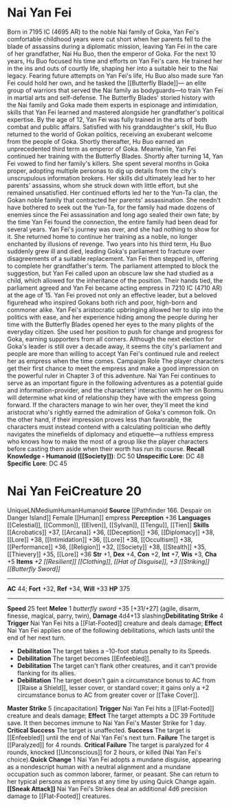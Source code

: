 ﻿---
ac: '44'
alignment: LN
all_resistance: null
burrow_speed: null
charisma: '+5'
climb_speed: null
constitution: '+2'
creature_ability:
- Debilitating Strike
- Master Strike
- Quick Change
- Sneak Attack
creature_family: null
description: "Born in 7195 IC (4695 AR) to the noble Nai family of Goka, Yan Fei's\
  \ comfortable childhood years were cut short when her parents fell to the blade\
  \ of assassins during a diplomatic mission, leaving Yan Fei in the care of her grandfather,\
  \ Nai Hu Buo, then the emperor of Goka.<br/><br/> For the next 10 years, Hu Buo\
  \ focused his time and efforts on Yan Fei's care. He trained her in the ins and\
  \ outs of courtly life, shaping her into a suitable heir to the Nai legacy. Fearing\
  \ future attempts on Yan Fei's life, Hu Buo also made sure Yan Fei could hold her\
  \ own, and he tasked the [[DATABASE/archetype/Butterfly Blade|Butterfly Blades]]\
  \ \u2014 an elite group of warriors that served the Nai family as bodyguards\u2014\
  to train Yan Fei in martial arts and self-defense. The Butterfly Blades' storied\
  \ history with the Nai family and Goka made them experts in espionage and intimidation,\
  \ skills that Yan Fei learned and mastered alongside her grandfather's political\
  \ expertise.<br/><br/> By the age of 12, Yan Fei was fully trained in the arts of\
  \ both combat and public affairs. Satisfied with his granddaughter's skill, Hu Buo\
  \ returned to the world of Gokan politics, receiving an exuberant welcome from the\
  \ people of Goka. Shortly thereafter, Hu Buo earned an unprecedented third term\
  \ as emperor of Goka. Meanwhile, Yan Fei continued her training with the Butterfly\
  \ Blades.<br/><br/> Shortly after turning 14, Yan Fei vowed to find her family's\
  \ killers. She spent several months in Goka proper, adopting multiple personas to\
  \ dig up details from the city's unscrupulous information brokers. Her skills did\
  \ ultimately lead her to her parents' assassins, whom she struck down with little\
  \ effort, but she remained unsatisfied. Her continued efforts led her to the Yun-Ta\
  \ clan, the Gokan noble family that contracted her parents' assassination. She needn't\
  \ have bothered to seek out the Yun-Ta, for the family had made dozens of enemies\
  \ since the Fei assassination and long ago sealed their own fate; by the time Yan\
  \ Fei found the connection, the entire family had been dead for several years. Yan\
  \ Fei's journey was over, and she had nothing to show for it. She returned home\
  \ to continue her training as a noble, no longer enchanted by illusions of revenge.<br/><br/>\
  \ Two years into his third term, Hu Buo suddenly grew ill and died, leading Goka's\
  \ parliament to fracture over disagreements of a suitable replacement. Yan Fei then\
  \ stepped in, offering to complete her grandfather's term. The parliament attempted\
  \ to block the suggestion, but Yan Fei called upon an obscure law she had studied\
  \ as a child, which allowed for the inheritance of the position. Their hands tied,\
  \ the parliament agreed and Yan Fei became acting empress in 7210 IC (4710 AR) at\
  \ the age of 15.<br/><br/> Yan Fei proved not only an effective leader, but a beloved\
  \ figurehead who inspired Gokans both rich and poor, high-born and commoner alike.\
  \ Yan Fei's aristocratic upbringing allowed her to slip into the politics with ease,\
  \ and her experience hiding among the people during her time with the Butterfly\
  \ Blades opened her eyes to the many plights of the everyday citizen. She used her\
  \ position to push for change and progress for Goka, earning supporters from all\
  \ corners. Although the next election for Goka's leader is still over a decade away,\
  \ it seems the city's parliament and people are more than willing to accept Yan\
  \ Fei's continued rule and reelect her as empress when the time comes.<br/><br/>Campaign\
  \ Role<br/><br/>The player characters get their first chance to meet the empress\
  \ and make a good impression on the powerful ruler in Chapter 3 of this adventure.\
  \ Nai Yan Fei continues to serve as an important figure in the following adventures\
  \ as a potential guide and information-provider, and the characters' interaction\
  \ with her on Bonmu will determine what kind of relationship they have with the\
  \ empress going forward. If the characters manage to win her over, they'll meet\
  \ the kind aristocrat who's rightly earned the admiration of Goka's common folk.\
  \ On the other hand, if their impression proves less than favorable, the characters\
  \ must instead contend with a calculating politician who deftly navigates the minefields\
  \ of diplomacy and etiquette\u2014a ruthless empress who knows how to make the most\
  \ of a group like the player characters before casting them aside when their worth\
  \ has run its course.<br/><br/><b><u>Recall Knowledge - Humanoid</u> ( [[DATABASE/skill/Society|Society]]\
  \ )</b>: DC 50<br/><b><u>Unspecific Lore</u></b>: DC 48<br/><b><u>Specific Lore</u></b>:\
  \ DC 45"
dexterity: '+4'
element: null
fly_speed: null
fortitude: '+32'
hp: '375'
id: '1478'
immunity: null
intelligence: '+7'
land_speed: '25'
language:
- '[[DATABASE/language/Celestial|Celestial]]'
- '[[DATABASE/language/Common|Common]]'
- '[[DATABASE/language/Elven|Elven]]'
- '[[DATABASE/language/Sylvan|Sylvan]]'
- '[[DATABASE/language/Tengu|Tengu]]'
- '[[DATABASE/language/Tien|Tien]]'
level: '20'
max_speed: '25'
name: Nai Yan Fei
perception: '+36'
rarity: Unique
reflex: '+34'
resistance: null
rus_type_level: null
sense: null
size: Medium
skill:
- '[[DATABASE/skill/Acrobatics|Acrobatics]] +37'
- '[[DATABASE/skill/Arcana|Arcana]] +36'
- '[[DATABASE/skill/Deception|Deception]] +36'
- '[[DATABASE/skill/Diplomacy|Diplomacy]] +38'
- '[[DATABASE/skill/Intimidation|Intimidation]] +36'
- '[[DATABASE/skill/Lore|Goka Lore]] +38'
- '[[DATABASE/skill/Lore|Legal Lore]] +38'
- '[[DATABASE/skill/Occultism|Occultism]] +38'
- '[[DATABASE/skill/Performance|Performance]] +36'
- '[[DATABASE/skill/Religion|Religion]] +32'
- '[[DATABASE/skill/Society|Society]] +38'
- '[[DATABASE/skill/Stealth|Stealth]] +35'
- '[[DATABASE/skill/Thievery|Thievery]] +35'
- '[[DATABASE/skill/Lore|Underworld Lore]] +36'
source: '[[DATABASE/source/Pathfinder 166. Despair on Danger Island|Pathfinder #166:
  Despair on Danger Island]]'
speed:
- 25 feet
spell: null
strength: '+1'
strength_req: '1'
strongest_save:
- Reflex
swim_speed: null
trait:
- '[[DATABASE/trait/Human|Human]]'
- '[[DATABASE/trait/Humanoid|Humanoid]]'
- '[[DATABASE/trait/Unique|Unique]]'
type: Creature
vision: null
weakest_save:
- Fortitude
weakness: null
will: '+33'
wisdom: '+3'

---
# Nai Yan Fei

Born in 7195 IC (4695 AR) to the noble Nai family of Goka, Yan Fei's comfortable childhood years were cut short when her parents fell to the blade of assassins during a diplomatic mission, leaving Yan Fei in the care of her grandfather, Nai Hu Buo, then the emperor of Goka.
 For the next 10 years, Hu Buo focused his time and efforts on Yan Fei's care. He trained her in the ins and outs of courtly life, shaping her into a suitable heir to the Nai legacy. Fearing future attempts on Yan Fei's life, Hu Buo also made sure Yan Fei could hold her own, and he tasked the [[Butterfly Blade]]— an elite group of warriors that served the Nai family as bodyguards—to train Yan Fei in martial arts and self-defense. The Butterfly Blades' storied history with the Nai family and Goka made them experts in espionage and intimidation, skills that Yan Fei learned and mastered alongside her grandfather's political expertise.
 By the age of 12, Yan Fei was fully trained in the arts of both combat and public affairs. Satisfied with his granddaughter's skill, Hu Buo returned to the world of Gokan politics, receiving an exuberant welcome from the people of Goka. Shortly thereafter, Hu Buo earned an unprecedented third term as emperor of Goka. Meanwhile, Yan Fei continued her training with the Butterfly Blades.
 Shortly after turning 14, Yan Fei vowed to find her family's killers. She spent several months in Goka proper, adopting multiple personas to dig up details from the city's unscrupulous information brokers. Her skills did ultimately lead her to her parents' assassins, whom she struck down with little effort, but she remained unsatisfied. Her continued efforts led her to the Yun-Ta clan, the Gokan noble family that contracted her parents' assassination. She needn't have bothered to seek out the Yun-Ta, for the family had made dozens of enemies since the Fei assassination and long ago sealed their own fate; by the time Yan Fei found the connection, the entire family had been dead for several years. Yan Fei's journey was over, and she had nothing to show for it. She returned home to continue her training as a noble, no longer enchanted by illusions of revenge.
 Two years into his third term, Hu Buo suddenly grew ill and died, leading Goka's parliament to fracture over disagreements of a suitable replacement. Yan Fei then stepped in, offering to complete her grandfather's term. The parliament attempted to block the suggestion, but Yan Fei called upon an obscure law she had studied as a child, which allowed for the inheritance of the position. Their hands tied, the parliament agreed and Yan Fei became acting empress in 7210 IC (4710 AR) at the age of 15.
 Yan Fei proved not only an effective leader, but a beloved figurehead who inspired Gokans both rich and poor, high-born and commoner alike. Yan Fei's aristocratic upbringing allowed her to slip into the politics with ease, and her experience hiding among the people during her time with the Butterfly Blades opened her eyes to the many plights of the everyday citizen. She used her position to push for change and progress for Goka, earning supporters from all corners. Although the next election for Goka's leader is still over a decade away, it seems the city's parliament and people are more than willing to accept Yan Fei's continued rule and reelect her as empress when the time comes.
Campaign Role
The player characters get their first chance to meet the empress and make a good impression on the powerful ruler in Chapter 3 of this adventure. Nai Yan Fei continues to serve as an important figure in the following adventures as a potential guide and information-provider, and the characters' interaction with her on Bonmu will determine what kind of relationship they have with the empress going forward. If the characters manage to win her over, they'll meet the kind aristocrat who's rightly earned the admiration of Goka's common folk. On the other hand, if their impression proves less than favorable, the characters must instead contend with a calculating politician who deftly navigates the minefields of diplomacy and etiquette—a ruthless empress who knows how to make the most of a group like the player characters before casting them aside when their worth has run its course.
**Recall Knowledge - Humanoid ([[Society]])**: DC 50
**Unspecific Lore**: DC 48
**Specific Lore**: DC 45

# Nai Yan Fei<span class="item-type">Creature 20</span>

<span class="trait-unique item-trait">Unique</span><span class="trait-alignment item-trait">LN</span><span class="trait-size item-trait">Medium</span><span class="item-trait">Human</span><span class="item-trait">Humanoid</span>
**Source** [[Pathfinder 166. Despair on Danger Island]]
Female [[Human]] empress
**Perception** +36
**Languages** [[Celestial]], [[Common]], [[Elven]], [[Sylvan]], [[Tengu]], [[Tien]]
**Skills** [[Acrobatics]] +37, [[Arcana]] +36, [[Deception]] +36, [[Diplomacy]] +38, [[Lore]] +38, [[Intimidation]] +36, [[Lore]] +38, [[Occultism]] +38, [[Performance]] +36, [[Religion]] +32, [[Society]] +38, [[Stealth]] +35, [[Thievery]] +35, [[Lore]] +36
**Str** +1, **Dex** +4, **Con** +2, **Int** +7, **Wis** +3, **Cha** +5
**Items** _+2 [[Resilient]] [[Clothing]]_, _[[Hat of Disguise]]_, _+3 [[Striking]] [[Butterfly Sword]]_

---
**AC** 44; **Fort** +32, **Ref** +34, **Will** +33
**HP** 375

---
**Speed** 25 feet
<span class="in-box-ability">**Melee** <span class="action-icon">1</span> _butterfly sword_ +35 [+31/+27] (agile, disarm, finesse, magical, parry, twin), **Damage** 4d4+13 slashing</span><span class="in-box-ability">**Debilitating Strike** <span class="action-icon">4</span> **Trigger** Nai Yan Fei hits a [[Flat-Footed]] creature and deals damage; **Effect** Nai Yan Fei applies one of the following debilitations, which lasts until the end of her next turn.

* **Debilitation** The target takes a –10-foot status penalty to its Speeds.
* **Debilitation** The target becomes [[Enfeebled]].
* **Debilitation** The target can't flank other creatures, and it can't provide flanking for its allies.
* **Debilitation** The target doesn't gain a circumstance bonus to AC from [[Raise a Shield]], lesser cover, or standard cover; it gains only a +2 circumstance bonus to AC from greater cover or [[Take Cover]].

</span><span class="in-box-ability">**Master Strike** <span class="action-icon">5</span> (incapacitation) **Trigger** Nai Yan Fei hits a [[Flat-Footed]] creature and deals damage; **Effect** The target attempts a DC 39 Fortitude save. It then becomes immune to Nai Yan Fei's Master Strike for 1 day. 
**Critical Success** The target is unaffected. 
**Success** The target is [[Enfeebled]] until the end of Nai Yan Fei's next turn. 
**Failure** The target is [[Paralyzed]] for 4 rounds. 
**Critical Failure** The target is paralyzed for 4 rounds, knocked [[Unconscious]] for 2 hours, or killed (Nai Yan Fei's choice).</span><span class="in-box-ability">**Quick Change** <span class="action-icon">1</span> Nai Yan Fei adopts a mundane disguise, appearing as a nondescript human with a neutral alignment and a mundane occupation such as common laborer, farmer, or peasant. She can return to her typical persona as empress at any time by using Quick Change again.</span><span class="in-box-ability">**[[Sneak Attack]]** Nai Yan Fei's Strikes deal an additional 4d6 precision damage to [[Flat-Footed]] creatures.</span>